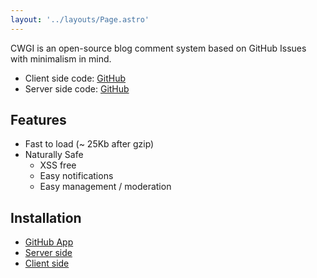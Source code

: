 ```yaml
---
layout: '../layouts/Page.astro'
---
```


CWGI is an open-source blog comment system based on GitHub Issues with minimalism in mind.

- Client side code: [GitHub](https://github.com/jw-12138/cwgi-cli)
- Server side code: [GitHub](https://github.com/jw-12138/cwgi-api)

## Features

- Fast to load (~ 25Kb after gzip)
- Naturally Safe
  - XSS free
  - Easy notifications
  - Easy management / moderation

## Installation

- [GitHub App](/github-app)
- [Server side](/server-side)
- [Client side](/client-side)
